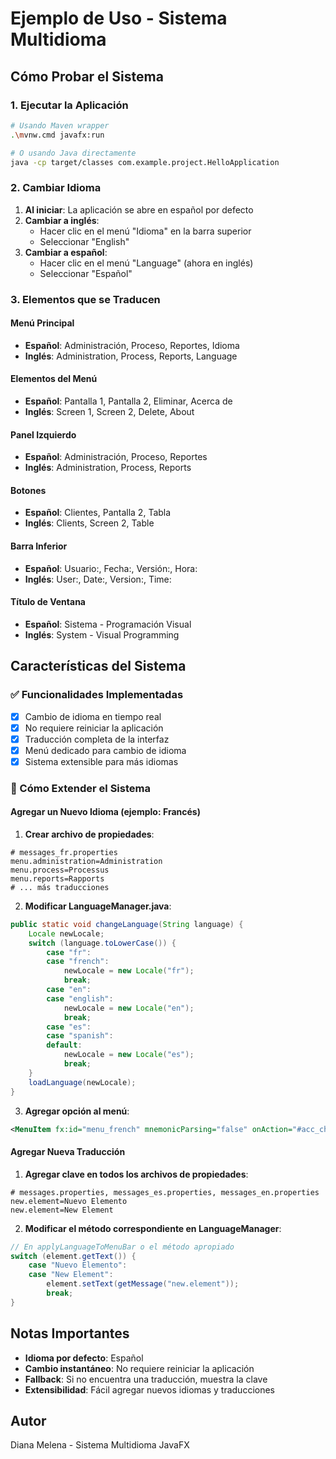 # Ejemplo de Uso - Sistema Multidioma

## Cómo Probar el Sistema

### 1. Ejecutar la Aplicación
```bash
# Usando Maven wrapper
.\mvnw.cmd javafx:run

# O usando Java directamente
java -cp target/classes com.example.project.HelloApplication
```

### 2. Cambiar Idioma
1. **Al iniciar**: La aplicación se abre en español por defecto
2. **Cambiar a inglés**: 
   - Hacer clic en el menú "Idioma" en la barra superior
   - Seleccionar "English"
3. **Cambiar a español**:
   - Hacer clic en el menú "Language" (ahora en inglés)
   - Seleccionar "Español"

### 3. Elementos que se Traducen

#### Menú Principal
- **Español**: Administración, Proceso, Reportes, Idioma
- **Inglés**: Administration, Process, Reports, Language

#### Elementos del Menú
- **Español**: Pantalla 1, Pantalla 2, Eliminar, Acerca de
- **Inglés**: Screen 1, Screen 2, Delete, About

#### Panel Izquierdo
- **Español**: Administración, Proceso, Reportes
- **Inglés**: Administration, Process, Reports

#### Botones
- **Español**: Clientes, Pantalla 2, Tabla
- **Inglés**: Clients, Screen 2, Table

#### Barra Inferior
- **Español**: Usuario:, Fecha:, Versión:, Hora:
- **Inglés**: User:, Date:, Version:, Time:

#### Título de Ventana
- **Español**: Sistema - Programación Visual
- **Inglés**: System - Visual Programming

## Características del Sistema

### ✅ Funcionalidades Implementadas
- [x] Cambio de idioma en tiempo real
- [x] No requiere reiniciar la aplicación
- [x] Traducción completa de la interfaz
- [x] Menú dedicado para cambio de idioma
- [x] Sistema extensible para más idiomas

### 🔧 Cómo Extender el Sistema

#### Agregar un Nuevo Idioma (ejemplo: Francés)

1. **Crear archivo de propiedades**:
```properties
# messages_fr.properties
menu.administration=Administration
menu.process=Processus
menu.reports=Rapports
# ... más traducciones
```

2. **Modificar LanguageManager.java**:
```java
public static void changeLanguage(String language) {
    Locale newLocale;
    switch (language.toLowerCase()) {
        case "fr":
        case "french":
            newLocale = new Locale("fr");
            break;
        case "en":
        case "english":
            newLocale = new Locale("en");
            break;
        case "es":
        case "spanish":
        default:
            newLocale = new Locale("es");
            break;
    }
    loadLanguage(newLocale);
}
```

3. **Agregar opción al menú**:
```xml
<MenuItem fx:id="menu_french" mnemonicParsing="false" onAction="#acc_changeToFrench" text="Français" />
```

#### Agregar Nueva Traducción

1. **Agregar clave en todos los archivos de propiedades**:
```properties
# messages.properties, messages_es.properties, messages_en.properties
new.element=Nuevo Elemento
new.element=New Element
```

2. **Modificar el método correspondiente en LanguageManager**:
```java
// En applyLanguageToMenuBar o el método apropiado
switch (element.getText()) {
    case "Nuevo Elemento":
    case "New Element":
        element.setText(getMessage("new.element"));
        break;
}
```

## Notas Importantes

- **Idioma por defecto**: Español
- **Cambio instantáneo**: No requiere reiniciar la aplicación
- **Fallback**: Si no encuentra una traducción, muestra la clave
- **Extensibilidad**: Fácil agregar nuevos idiomas y traducciones

## Autor
Diana Melena - Sistema Multidioma JavaFX
